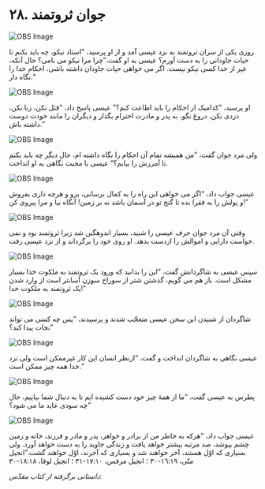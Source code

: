 # ۲۸. جوان ثروتمند

![OBS Image](https://cdn.door43.org/obs/jpg/360px/obs-en-28-01.jpg)

روزی یکی از سران ثروتمند به نزد عیسی آمد و از او پرسید، “استاد نیکو، چه باید بکنم تا حیات جاودانی را به دست آورم؟ عیسی به او گفت،”چرا مرا نیکو می نامی؟ حال آنکه، غیر از خدا کسی نیکو نیست. اگر می خواهی حیات جاودان داشته باشی، احکام خدا را نگاه دار."

![OBS Image](https://cdn.door43.org/obs/jpg/360px/obs-en-28-02.jpg)

او پرسید، “کدامیک از احکام را باید اطاعت کنم؟” عیسی پاسخ داد، “قتل نکن، زنا نکن، دزدی نکن، دروغ نگو، به پدر و مادرت احترام بگذار و دیگران را مانند خودت دوست داشته باش.”

![OBS Image](https://cdn.door43.org/obs/jpg/360px/obs-en-28-03.jpg)

ولی مرد جوان گفت، “من همیشه تمام آن احکام را نگاه داشته ام، حال دیگر چه باید بکنم تا آمرزش را بیابم؟” عیسی با محبت نگاهی به او انداخت.

![OBS Image](https://cdn.door43.org/obs/jpg/360px/obs-en-28-04.jpg)

عیسی جواب داد، “اگر می خواهی این راه را به کمال برسانی، برو و هرچه داری بفروش و پولش را به فقرا بده تا گنج تو در آسمان باشد نه بر زمین! آنگاه بیا و مرا پیروی کن!”

![OBS Image](https://cdn.door43.org/obs/jpg/360px/obs-en-28-05.jpg)

وقتی آن مرد جوان حرف عیسی را شنید، بسیار اندوهگین شد زیرا ثروتمند بود و نمی خواست دارایی و اموالش را ازدست بدهد. او روی خود را برگرداند و از نزد عیسی رفت.

![OBS Image](https://cdn.door43.org/obs/jpg/360px/obs-en-28-06.jpg)

سپس عیسی به شاگردانش گفت، “این را بدانید که ورود یک ثروتمند به ملکوت خدا بسیار مشکل است. باز هم می گویم، گذشتن شتر از سوراخ سوزن آسانتر است از وارد شدن یک ثروتمند به ملکوت خدا!”

![OBS Image](https://cdn.door43.org/obs/jpg/360px/obs-en-28-07.jpg)

شاگردان از شنیدن این سخن عیسی متعجّب شدند و پرسیدند، “پس چه کسی می تواند نجات پیدا کند؟”

![OBS Image](https://cdn.door43.org/obs/jpg/360px/obs-en-28-08.jpg)

عیسی نگاهی به شاگردان انداخت و گفت، “ازنظر انسان این کار غیرممکن است ولی نزد خدا همه چیز ممکن است.”

![OBS Image](https://cdn.door43.org/obs/jpg/360px/obs-en-28-09.jpg)

پطرس به عیسی گفت، “ما از همۀ چیز خود دست کشیده ایم تا به دنبال شما بیاییم، حال چه سودی عاید ما می شود؟”

![OBS Image](https://cdn.door43.org/obs/jpg/360px/obs-en-28-10.jpg)

عیسی جواب داد، “هرکه به خاطر من از برادر و خواهر، پدر و مادر و فرزند، خانه و زمین چشم بپوشد، صد مرتبه بیشتر خواهد یافت و زندگی جاوید را به دست خواهد آورد. ولی بسیاری که اوّل هستند، آخر خواهند شد و بسیاری که آخرند، اوّل خواهند گشت.”انجیل متّی، ١٦:١٩-٣٠ ؛ انجیل مرقس، ١٧:١٠-٣١ ؛ انجیل لوقا، ١٨:١٨-٣٠

_داستانی برگرفته از کتاب مقدّس:_